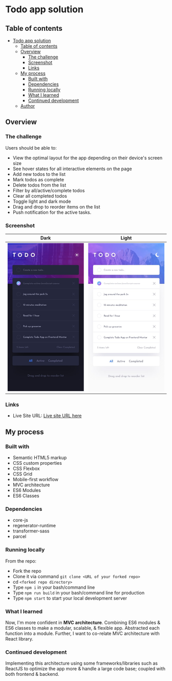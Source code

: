 # Todo app solution

## Table of contents

- [Todo app solution](#todo-app-solution)
  - [Table of contents](#table-of-contents)
  - [Overview](#overview)
    - [The challenge](#the-challenge)
    - [Screenshot](#screenshot)
    - [Links](#links)
  - [My process](#my-process)
    - [Built with](#built-with)
    - [Dependencies](#dependencies)
    - [Running locally](#running-locally)
    - [What I learned](#what-i-learned)
    - [Continued development](#continued-development)
  - [Author](#author)

## Overview

### The challenge

Users should be able to:

- View the optimal layout for the app depending on their device's screen size
- See hover states for all interactive elements on the page
- Add new todos to the list
- Mark todos as complete
- Delete todos from the list
- Filter by all/active/complete todos
- Clear all completed todos
- Toggle light and dark mode
- Drag and drop to reorder items on the list
- Push notification for the active tasks.

### Screenshot

|                      Dark                       | Light                                            |
| :---------------------------------------------: | ------------------------------------------------ |
| ![](./src/assets/design/mobile-design-dark.jpg) | ![](./src/assets/design/mobile-design-light.jpg) |

### Links
- Live Site URL: [Live site URL here](https://todo-bhavya.netlify.app/)

## My process

### Built with

- Semantic HTML5 markup
- CSS custom properties
- CSS Flexbox
- CSS Grid
- Mobile-first workflow
- MVC architecture
- ES6 Modules
- ES6 Classes

### Dependencies

- core-js
- regenerator-runtime
- transformer-sass
- parcel

### Running locally

From the repo:

- Fork the repo
- Clone it via command `git clone <URL of your forked repo>`
- cd `<forked repo directory>`
- Type `npm i` in your bash/command line
- Type `npm run build` in your bash/command line for production
- Type `npm start` to start your local development server

### What I learned

Now, I'm more confident in **MVC architecture**. Combining ES6 modules & ES6 classes to make a modular, scalable, & flexible app. Abstracted each function into a module. Further, I want to co-relate MVC architecture with React library.

### Continued development

Implementing this architecture using some frameworks/libraries such as ReactJS to optimize the app more & handle a large code base; coupled with both frontend & backend.
